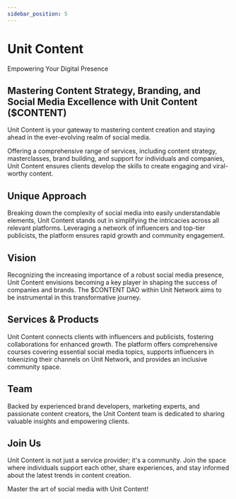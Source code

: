 ```yaml
---
sidebar_position: 5
---
```


# Unit Content

Empowering Your Digital Presence

## Mastering Content Strategy, Branding, and Social Media Excellence with Unit Content ($CONTENT)

Unit Content is your gateway to mastering content creation and staying ahead in the ever-evolving realm of social media.

Offering a comprehensive range of services, including content strategy, masterclasses, brand building, and support for individuals and companies, Unit Content ensures clients develop the skills to create engaging and viral-worthy content.

## Unique Approach

Breaking down the complexity of social media into easily understandable elements, Unit Content stands out in simplifying the intricacies across all relevant platforms.
Leveraging a network of influencers and top-tier publicists, the platform ensures rapid growth and community engagement.

## Vision

Recognizing the increasing importance of a robust social media presence, Unit Content envisions becoming a key player in shaping the success of companies and brands. The $CONTENT DAO within Unit Network aims to be instrumental in this transformative journey.

## Services & Products

Unit Content connects clients with influencers and publicists, fostering collaborations for enhanced growth.
The platform offers comprehensive courses covering essential social media topics, supports influencers in tokenizing their channels on Unit Network, and provides an inclusive community space.

## Team

Backed by experienced brand developers, marketing experts, and passionate content creators, the Unit Content team is dedicated to sharing valuable insights and empowering clients.

## Join Us

Unit Content is not just a service provider; it's a community. Join the space where individuals support each other, share experiences, and stay informed about the latest trends in content creation.

Master the art of social media with Unit Content!

